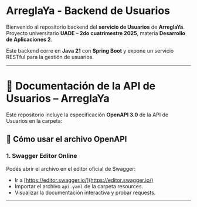 # ArreglaYa - Backend de Usuarios

Bienvenido al repositorio backend del **servicio de Usuarios** de **ArreglaYa**.  
Proyecto universitario **UADE – 2do cuatrimestre 2025**, materia **Desarrollo de Aplicaciones 2**.

Este backend corre en **Java 21** con **Spring Boot** y expone un servicio RESTful para la gestión de usuarios.

---

# 📖 Documentación de la API de Usuarios – ArreglaYa

Este repositorio incluye la especificación **OpenAPI 3.0** de la API de Usuarios en la carpeta:


## 🚀 Cómo usar el archivo OpenAPI

### 1. Swagger Editor Online
Podés abrir el archivo en el editor oficial de Swagger:
- Ir a [https://editor.swagger.io/](https://editor.swagger.io/)
- Importar el archivo `api.yaml` de la carpeta resources.
- Visualizar la documentación interactiva y probar requests.

---
